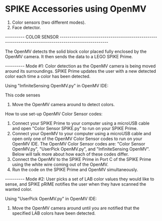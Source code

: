 # SPIKE Accessories using OpenMV

1. Color sensors (two different modes).
2. Face detector.

---------- COLOR SENSOR -------------------------------------------------------------------------------------------------------

The OpenMV detects the solid block color placed fully enclosed by the OpenMV camera. It then sends the data to a LEGO SPIKE Prime.

---------- Mode #1: Color detection as the OpenMV camera is being moved around its surroundings. SPIKE Prime updates the user with a new detected color each time a            color has been detected. 

Using "InfiniteSensing OpenMV.py" in OpenMV IDE:

This code senses 
1. Move the OpenMV camera around to detect colors.

How to use set-up OpenMV Color Sensor codes:
1. Connect your SPIKE Prime to your computer using a microUSB cable and open "Color Sensor SPIKE.py" to run on your SPIKE Prime.
2. Connect your OpenMV to your computer using a microUSB cable and open only one of the OpenMV Color Sensor codes to run on your OpenMV IDE. The OpenMV Color Sensor codes are: "Color Sensor OpenMV.py", "UserPick OpenMV.py", and "InfiniteSensing OpenMV". Below will talk more about how each of these codes differ. 
3. Connect the OpenMV to the SPIKE Prime in Port C of the SPIKE Prime using the white wire coming out of the OpenMV.
4. Run the code on the SPIKE Prime and OpenMV simultaneously.

---------- Mode #2: User picks a set of LAB color values they would like to sense, and SPIKE pRIME notifies the user when they have scanned the wanted color. 

Using "UserPick OpenMV.py" in OpenMV IDE:

1. Move the OpenMV camera around until you are notified that the specified LAB colors have been detected.


